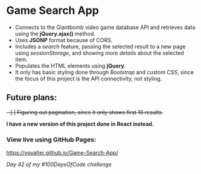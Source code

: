 # Game Search App

* Connects to the Giantbomb video game database API and retrieves data using the **jQuery.ajax()** method.
* Uses **JSONP** format because of CORS.
* Includes a *search* feature, passing the selected result to a new page using *sessionStorage*, and showing more *details* about the selected item.
* Populates the HTML elements using **jQuery**.
* It only has basic styling done through *Bootstrap* and custom *CSS*, since the focus of this project is the API connectivity, not styling.

## Future plans:
~~- [ ] Figuring out pagination, since it only shows first 10 results.~~

**I have a new version of this project done in React instead.**

### View live using GitHub Pages:
https://vpvalter.github.io/Game-Search-App/

*Day 42 of my #100DaysOfCode challenge*